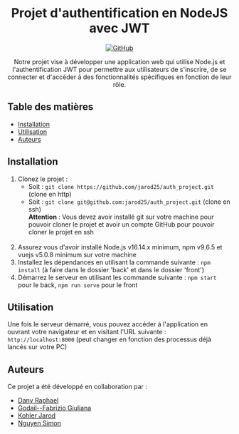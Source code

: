<h1 align="center">Projet d'authentification en NodeJS avec JWT</h1>

<p align="center">
  <a href="https://github.com/jarod25/auth_project">
    <img alt="GitHub" src="https://img.shields.io/badge/GitHub-jarod25%2Fauth_project-blue?style=flat-square&logo=github">
  </a>
</p>

<p align="center">Notre projet vise à développer une application web qui utilise Node.js et l'authentification JWT pour permettre aux utilisateurs de s'inscrire, de se connecter et d'accéder à des fonctionnalités spécifiques en fonction de leur rôle.</p>

## Table des matières

- [Installation](#installation)
- [Utilisation](#utilisation)
- [Auteurs](#auteurs)

## Installation

1. Clonez le projet :
   - Soit : `git clone https://github.com/jarod25/auth_project.git` (clone en http)
   - Soit : `git clone git@github.com:jarod25/auth_project.git` (clone en ssh)
   <br>**Attention** : Vous devez avoir installé git sur votre machine pour pouvoir cloner le projet et avoir un compte GitHub pour pouvoir cloner le projet en ssh
   <br><br>
2. Assurez vous d'avoir installé Node.js v16.14.x minimum, npm v9.6.5 et vuejs v5.0.8 minimum sur votre machine
3. Installez les dépendances en utilisant la commande suivante : `npm install` (à faire dans le dossier 'back' et dans le dossier 'front')
4. Démarrez le serveur en utilisant les commande suivante : `npm start` pour le back, `npm run serve` pour le front

## Utilisation

Une fois le serveur démarré, vous pouvez accéder à l'application en ouvrant votre navigateur et en visitant l'URL suivante :<br> `http://localhost:8000` (peut changer en fonction des processus déjà lancés sur votre PC)

## Auteurs

Ce projet a été développé en collaboration par :
- [Dany Raphael](https://github.com/Rdany-iut90)
- [Godail--Fabrizio Giuliana](https://github.com/giuliana-fabrizio)
- [Kohler Jarod](https://github.com/jarod25)
- [Nguyen Simon](https://github.com/Snguyen70)
